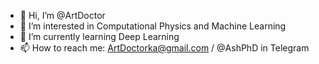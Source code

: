 - 👋 Hi, I’m @ArtDoctor
- 👀 I’m interested in Computational Physics and Machine Learning
- 🌱 I’m currently learning Deep Learning
- 📫 How to reach me: ArtDoctorka@gmail.com / @AshPhD in Telegram
